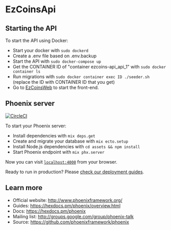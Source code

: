 # EzCoinsApi
## Starting the API
To start the API using Docker:

  * Start your docker with `sudo dockerd`
  * Create a .env file based on .env.backup
  * Start the API with `sudo docker-compose up`
  * Get the CONTAINER ID of "container ezcoins-api_api_1" with `sudo docker container ls`
  * Run migrations with `sudo docker container exec ID ./seeder.sh` (replace the ID with CONTAINER ID that you get)
  * Go to [EzCoinsWeb](https://github.com/maykonmichel/ezcoins-web) to start the front-end.

## Phoenix server
[![CircleCI](https://circleci.com/gh/maykonmichel/ezcoins-api.svg?style=svg)](https://circleci.com/gh/maykonmichel/ezcoins-api)

To start your Phoenix server:

  * Install dependencies with `mix deps.get`
  * Create and migrate your database with `mix ecto.setup`
  * Install Node.js dependencies with `cd assets && npm install`
  * Start Phoenix endpoint with `mix phx.server`

Now you can visit [`localhost:4000`](http://localhost:4000) from your browser.

Ready to run in production? Please [check our deployment guides](https://hexdocs.pm/phoenix/deployment.html).

## Learn more

  * Official website: http://www.phoenixframework.org/
  * Guides: https://hexdocs.pm/phoenix/overview.html
  * Docs: https://hexdocs.pm/phoenix
  * Mailing list: http://groups.google.com/group/phoenix-talk
  * Source: https://github.com/phoenixframework/phoenix
